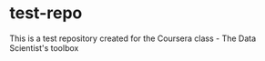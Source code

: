 test-repo
=========

This is a test repository created for the Coursera class - The Data Scientist's toolbox
